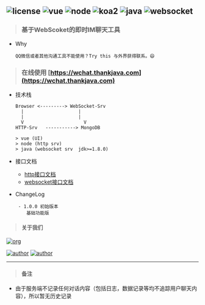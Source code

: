 ![license](https://img.shields.io/badge/license-GNU-100000.svg)
![vue](https://img.shields.io/badge/-vue-lightred.svg)
![node](https://img.shields.io/badge/-node-green.svg)
![koa2](https://img.shields.io/badge/-koa2-blue.svg)
![java](https://img.shields.io/badge/-java-green.svg)
![websocket](https://img.shields.io/badge/-websocket-lightred.svg)
---
> ### 基于WebScoket的即时IM聊天工具 
- Why

  ```
  QQ微信或者其他沟通工具不能使用？Try this 与外界获得联系。😄
  ```
> ### 在线使用 [https://wchat.thankjava.com](https://wchat.thankjava.com)

- 技术栈

  ```
  Browser <---------> WebSocket-Srv
    |	                 |
    |	                 |
    V                      V
  HTTP-Srv   -----------> MongoDB

  > vue (UI)
  > node (http srv)
  > java (websocket srv  jdk>=1.8.0)
  ```
- 接口文档

  - [http接口文档](https://github.com/lazy-koala/wchat/blob/master/doc/api/http.md)
  - [websocket接口文档](https://github.com/lazy-koala/wchat/blob/master/doc/api/websocket.md)
  
- ChangeLog

  ```
   - 1.0.0 初始版本
      基础功能版
  ```
  
> #### 关于我们

[![org](https://img.shields.io/badge/org-@LazyKoala-yellow.svg)](https://github.com/lazy-koala/)

[![author](https://img.shields.io/badge/author-@qazyuan-blue.svg)](https://github.com/qazyuan/) [![author](https://img.shields.io/badge/author-@thankjava-blue.svg)](https://github.com/thankjava/)

---
> #### 备注
- 由于服务端不记录任何对话内容（包括日志，数据记录等均不追踪用户聊天内容），所以暂无历史记录
